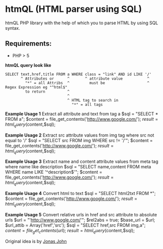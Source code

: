 htmQL (HTML parser using SQL)
=============================

htmQL PHP library with the help of which
you to parse HTML by using SQL syntax.

Requirements:
------------
* PHP > 5

**htmQL query look like**

    SELECT text,href,title FROM a WHERE class = "link" AND id LIKE '/'
           ^ Attributes or      ^       ^ attribute value           ^ 
             "*" = all Attribs  ^         must be                   ^ Regex Expression eg "^html$"
             to return          ^
                                ^
                                ^ HTML tag to search in
                                  "*" = all tags

**Example Usage 1**
Extract all attribute and text from tag a
      $sql = "SELECT * FROM a";
      $content = file_get_contents('http://www.google.com/');
      $result = html_query($content,$sql);
      
**Example Usage 2**
Extract src attribute values from img tag where src not equal to '/'
      $sql = "SELECT src FROM img WHERE src != '/'";
      $content = file_get_contents('http://www.google.com/');
      $result = html_query($content,$sql);
    
**Example Usage 3**
Extract name and content attribute values from meta tag where name like description
      $sql = "SELECT name,content FROM meta WHERE name LIKE '^description$'";
      $content = file_get_contents('http://www.google.com/');
      $result = html_query($content,$sql);
      
**Example Usage 4**
Convert html to text
      $sql = "SELECT html2txt FROM *";
      $content = file_get_contents('http://www.google.com/');
      $result = html_query($content,$sql);
      
**Example Usage 5**
Convert relative urls in href and src attribute to absolute urls
      $url = "'http://www.google.com/'";
      $rel2abs = true;
      $base_url = $url;
      $url_attib = Array('href','src');
      $sql = "SELECT href,src FROM img,a";
      $content = file_get_contents($url);
      $result = html_query($content,$sql);      


Original idea is by [Jonas John](http://www.jonasjohn.de/old-projects.htm)
